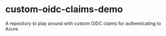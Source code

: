 # custom-oidc-claims-demo
A repository to play around with custom OIDC claims for authenticating to Azure.
